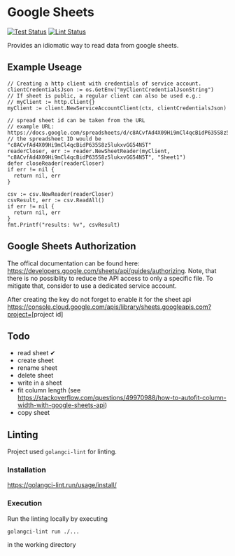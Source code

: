 # Google Sheets

[![Test Status](https://github.com/jo-hoe/google-sheets/workflows/test/badge.svg)](https://github.com/jo-hoe/google-sheets/actions?workflow=test)
[![Lint Status](https://github.com/jo-hoe/google-sheets/workflows/lint/badge.svg)](https://github.com/jo-hoe/google-sheets/actions?workflow=lint)

Provides an idiomatic way to read data from google sheets.

## Example Useage

```golang
// Creating a http client with credentials of service account.
clientCredentialsJson := os.GetEnv("myClientCredentialJsonString")
// If sheet is public, a regular client can also be used e.g.:
// myClient := http.Client{}
myClient := client.NewServiceAccountClient(ctx, clientCredentialsJson)

// spread sheet id can be taken from the URL
// example URL: https://docs.google.com/spreadsheets/d/c8ACvfAd4X09Hi9mCl4qcBidP635S8z5lukxvGG54N5T/edit#gid=0
// the spreadsheet ID would be "c8ACvfAd4X09Hi9mCl4qcBidP635S8z5lukxvGG54N5T"
readerCloser, err := reader.NewSheetReader(myClient, "c8ACvfAd4X09Hi9mCl4qcBidP635S8z5lukxvGG54N5T", "Sheet1")
defer closeReader(readerCloser)
if err != nil {
  return nil, err
}

csv := csv.NewReader(readerCloser)
csvResult, err := csv.ReadAll()
if err != nil {
  return nil, err
}
fmt.Printf("results: %v", csvResult)
```

## Google Sheets Authorization

The offical documentation can be found here: <https://developers.google.com/sheets/api/guides/authorizing>.
Note, that there is no possiblity to reduce the API access to only a specific file.
To mitigate that, consider to use a dedicated service account.

After creating the key do not forget to enable it for the sheet api
<https://console.cloud.google.com/apis/library/sheets.googleapis.com?project=>[project id]

## Todo

- read sheet ✔
- create sheet
- rename sheet
- delete sheet
- write in a sheet
- fit column length (see <https://stackoverflow.com/questions/49970988/how-to-autofit-column-width-with-google-sheets-api>)
- copy sheet
  
## Linting

Project used `golangci-lint` for linting.

### Installation

<https://golangci-lint.run/usage/install/>

### Execution

Run the linting locally by executing

```cli
golangci-lint run ./...
```

in the working directory
